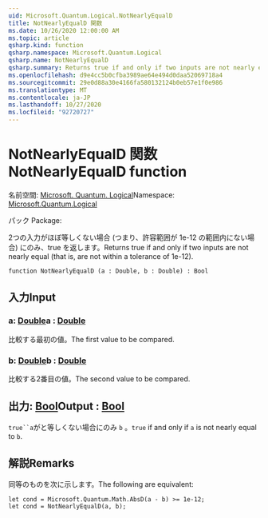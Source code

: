 ```yaml
---
uid: Microsoft.Quantum.Logical.NotNearlyEqualD
title: NotNearlyEqualD 関数
ms.date: 10/26/2020 12:00:00 AM
ms.topic: article
qsharp.kind: function
qsharp.namespace: Microsoft.Quantum.Logical
qsharp.name: NotNearlyEqualD
qsharp.summary: Returns true if and only if two inputs are not nearly equal (that is, are not within a tolerance of 1e-12).
ms.openlocfilehash: d9e4cc5b0cfba3989ae64e494d0daa52069718a4
ms.sourcegitcommit: 29e0d88a30e4166fa580132124b0eb57e1f0e986
ms.translationtype: MT
ms.contentlocale: ja-JP
ms.lasthandoff: 10/27/2020
ms.locfileid: "92720727"
---
```

# <a name="notnearlyequald-function"></a><span data-ttu-id="b6ffe-102">NotNearlyEqualD 関数</span><span class="sxs-lookup"><span data-stu-id="b6ffe-102">NotNearlyEqualD function</span></span>

<span data-ttu-id="b6ffe-103">名前空間: [Microsoft. Quantum. Logical](xref:Microsoft.Quantum.Logical)</span><span class="sxs-lookup"><span data-stu-id="b6ffe-103">Namespace: [Microsoft.Quantum.Logical](xref:Microsoft.Quantum.Logical)</span></span>

<span data-ttu-id="b6ffe-104">パック [](https://nuget.org/packages/)</span><span class="sxs-lookup"><span data-stu-id="b6ffe-104">Package: [](https://nuget.org/packages/)</span></span>


<span data-ttu-id="b6ffe-105">2つの入力がほぼ等しくない場合 (つまり、許容範囲が 1e-12 の範囲内にない場合) にのみ、true を返します。</span><span class="sxs-lookup"><span data-stu-id="b6ffe-105">Returns true if and only if two inputs are not nearly equal (that is, are not within a tolerance of 1e-12).</span></span>

```qsharp
function NotNearlyEqualD (a : Double, b : Double) : Bool
```


## <a name="input"></a><span data-ttu-id="b6ffe-106">入力</span><span class="sxs-lookup"><span data-stu-id="b6ffe-106">Input</span></span>

### <a name="a--double"></a><span data-ttu-id="b6ffe-107">a: [Double](xref:microsoft.quantum.lang-ref.double)</span><span class="sxs-lookup"><span data-stu-id="b6ffe-107">a : [Double](xref:microsoft.quantum.lang-ref.double)</span></span>

<span data-ttu-id="b6ffe-108">比較する最初の値。</span><span class="sxs-lookup"><span data-stu-id="b6ffe-108">The first value to be compared.</span></span>


### <a name="b--double"></a><span data-ttu-id="b6ffe-109">b: [Double](xref:microsoft.quantum.lang-ref.double)</span><span class="sxs-lookup"><span data-stu-id="b6ffe-109">b : [Double](xref:microsoft.quantum.lang-ref.double)</span></span>

<span data-ttu-id="b6ffe-110">比較する2番目の値。</span><span class="sxs-lookup"><span data-stu-id="b6ffe-110">The second value to be compared.</span></span>



## <a name="output--bool"></a><span data-ttu-id="b6ffe-111">出力: [Bool](xref:microsoft.quantum.lang-ref.bool)</span><span class="sxs-lookup"><span data-stu-id="b6ffe-111">Output : [Bool](xref:microsoft.quantum.lang-ref.bool)</span></span>

<span data-ttu-id="b6ffe-112">`true``a`がと等しくない場合にのみ `b` 。</span><span class="sxs-lookup"><span data-stu-id="b6ffe-112">`true` if and only if `a` is not nearly equal to `b`.</span></span>

## <a name="remarks"></a><span data-ttu-id="b6ffe-113">解説</span><span class="sxs-lookup"><span data-stu-id="b6ffe-113">Remarks</span></span>

<span data-ttu-id="b6ffe-114">同等のものを次に示します。</span><span class="sxs-lookup"><span data-stu-id="b6ffe-114">The following are equivalent:</span></span>

```Q#
let cond = Microsoft.Quantum.Math.AbsD(a - b) >= 1e-12;
let cond = NotNearlyEqualD(a, b);
```